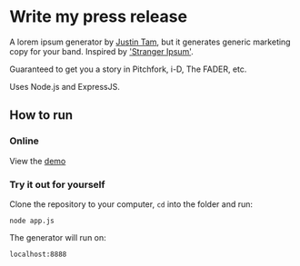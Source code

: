 # Write my press release
A lorem ipsum generator by [Justin Tam](https://github.com/tamtzekin/), but it generates generic marketing copy for your band. Inspired by ['Stranger Ipsum'](https://github.com/robertcoopercode/stranger-ipsum).

Guaranteed to get you a story in Pitchfork, i-D, The FADER, etc.

Uses Node.js and ExpressJS.

## How to run
### Online
View the [demo](https://write-my-press-release.herokuapp.com/)

### Try it out for yourself
Clone the repository to your computer, `cd` into the folder and run:

`node app.js`

The generator will run on:

`localhost:8888`
